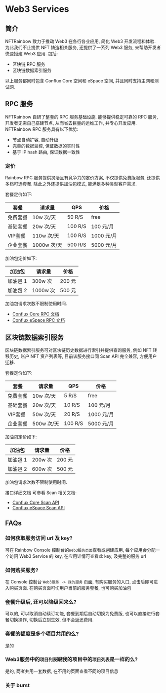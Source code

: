 # Web3 Services

## 简介

NFTRainbow 致力于推动 Web3 在各行各业应用, 简化 Web3 开发流程和体验. 为此我们不止提供 NFT 铸造相关服务, 还提供了一系列 Web3 服务, 来帮助开发者快速搭建 Web3 应用. 包括:

* 区块链 RPC 服务
* 区块链数据索引服务

以上服务都同时包含 Conflux Core 空间和 eSpace 空间, 并且同时支持主网和测试网.

## RPC 服务

NFTRainbow 自研了整套的 RPC 服务基础设施. 能够提供稳定可靠的 RPC 服务, 开发者无需自己搭建节点, 从而省去巨量的运维工作, 并专心开发应用. NFTRainbow RPC 服务具有以下优势:

* 节点自动扩容, 自动升级
* 完善的数据监控, 保证数据的实时性
* 基于 IP hash 路由, 保证数据一致性

### 定价

Rainbow RPC 服务提供灵活且有竞争力的定价方案, 不仅提供免费版服务, 还提供多档可选套餐. 除此之外还提供加油包模式, 能满足多种类型客户需求.

套餐定价如下:

| 套餐 | 请求量 | QPS | 价格  |
|---|---|---|---|
| 免费套餐  | 10w 次/天 | 50 R/S  | free |
| 基础套餐  | 20w 次/天 | 100 R/S  | 100 元/月 |
| VIP套餐  | 110w 次/天 | 100 R/S  | 1000 元/月 |
| 企业套餐  | 1000w 次/天 | 500 R/S  | 5000 元/月 |

加油包定价如下:

| 加油包 | 请求量 | 价格  |
|---|---|---|
| 加油包 1  | 300w 次| 200 元  |
| 加油包 2  | 1000w 次| 500 元  |

加油包请求次数不限制使用时间.

* [Conflux Core RPC 文档](https://doc.confluxnetwork.org/docs/core/build/json-rpc/json_rpc)
* [Conflux eSpace RPC 文档](https://ethereum.org/en/developers/docs/apis/json-rpc/)

## 区块链数据索引服务

区块链数据索引服务可对区块链历史数据进行索引并提供查询服务, 例如 NFT 转移历史, 账户 NFT 资产列表等, 目前该服务接口同 Scan API 完全兼容, 方便用户迁移.

套餐定价如下:

| 套餐 | 请求量 | QPS | 价格  |
|---|---|---|---|
| 免费套餐  | 10w 次/天 | 5 R/S  | free |
| 基础套餐  | 20w 次/天 | 10 R/S  | 100 元/月 |
| VIP套餐  | 50w 次/天 | 20 R/S  | 1000 元/月 |
| 企业套餐  | 500w 次/天 | 100 R/S  | 5000 元/月 |

加油包定价如下:

| 加油包 | 请求量 | 价格  |
|---|---|---|
| 加油包 1  | 200w 次| 200 元  |
| 加油包 2  | 600w 次| 500 元  |

加油包请求次数不限制使用时间.

接口详细文档 可参看 Scan 相关文档:

* [Conflux Core Scan API](https://api.confluxscan.net/doc)
* [Conflux eSpace Scan API](https://evmapi.confluxscan.net/doc)

## FAQs

### 如何获取服务访问 url 及 key?

可在 Rainbow Console 控制台的`Web3服务页面`查看或创建应用, 每个应用会分配一个访问 Web3 Service 的 key, 在应用详情可查看此 key, 及完整的服务 url

### 如何购买服务?

在 Console 控制台 `Web3服务 -> 我的服务` 页面, 有购买服务的入口, 点击后即可进入购买页面. 在购买页面可切用户当前的服务套餐, 也可购买加油包

### 套餐升级后, 还可以降级回来么?

可以的, 可以取消自动续订功能, 套餐到期后自动切换为免费版, 也可以直接进行套餐切换操作, 切换后立刻生效, 但不会返还费用.

### 套餐的额度是多个项目共用的么?

是的

### Web3服务中的`项目列表`跟我的项目中的`项目列表`是一样的么?

是的, 两者共用一套数据, 在不用的页面查看不同的项目信息

### 关于 burst